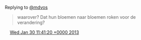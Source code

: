 Replying to [@mdvos](https://twitter.com/@mdvos/status/296574604925874177)

> waarover? Dat hun bloemen naar bloemen roken voor de verandering?

<img src="../../media/tweet.ico" width="12" /> [Wed Jan 30 11:41:20 +0000 2013](https://twitter.com/DromerDenker/status/296583872173461505)